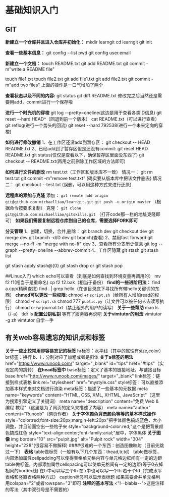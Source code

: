  # 基础知识入门
## GIT
__新建立一个仓库并且进入仓库并初始化：__
mkdir learngit
cd learngit
git init

__查看一些基本信息：__
git config --list
pwd
git config user.email

__新建立一个文档：__
touch README.txt
git add README.txt
git commit -m"write a README file"

touch file1.txt
touch file2.txt
git add file1.txt
git add file2.txt
git commit -m"add two files"
上面的操作是一口气增加了两个

__查看状态以及不同的内容:__
git status
git diff README.txt
修改完之后当然还是需要用add，commit进行一个保存啦

__进行一个时光机的穿梭__
git log --pretty=oneline(这边是用于查看各类ID信息)
git reset --hard HEAD^（回退到前一个版本）
cat README.txt（可以进行查看）
git reflog(进行一个势头的回流)
git reset --hard 792538(进行一个未来定向的穿梭)

__如何进行修改撤销__
1、在工作区还没add到暂存区：
git checkout -- HEAD README.txt
2、已经add到了暂存区但是还没有commit:
git reset HEAD README.txt
git status(仅仅是查看以下，确保暂存区里面没东西了)
git checkout -- README.txt(再用之前删除工作区域的方法即可)

__如何进行文件的删改__
rm test.txt（工作区和版本库不一致）
情况一：
git rm test.txt
git commit -m"remove test.txt"
(确实要从版本库中把该文件删去)
情况二：
git checkout --test.txt
(误删，可以用这种方式来进行还原)

__远程库的添加与克隆__
添加：
`git remote add origin git@github.com:michaelliao/learngit.git`
`git push -u origin master`
（根据命令按要求复制）
克隆：
`git clone git@github.com:michaelliao/gitskills.git`
（打开code那一栏的地址克隆即可）
__如果我们需要复制远程仓库到自己的仓库，需要选择FORK即可__

__分支管理__
1、创建，切换，合并,删除：
git branch dev
git checkout dev
git merge dev
git branch -d/D dev
git branch(查看)
2、禁用fast forward
git merge --no-ff -m "merge with no-ff" dev
3、查看所有分支历史信息
git log --graph --pretty=oneline --abbrev-commit
4、工作区隐藏
git stash
git stash list

git stash apply stash@{0}
git stash drop
or
git stash pop 

##Linux入门
which echo可以查看（到底是如何查找到环境变量再调用的）
mv f2 f1(相当于是重命名)
cp f2 f2.bak（相当于备份）
__find的一些进阶用法：__
find a.cpp(精确查找)
find . | grep hello（在该目录底下寻找所有带hello关键词的东西）
__chmod可以更改一些权限:__
chmod +r `script.sh`（给所有人增加read的权限）
chmod -r `script.sh`
chmod 777 `public.py`（让文件可以被任何人去读写执行）
chmod o-rw journal.txt（禁止组外的用户的读写）
__关于一些帮助__
man ls（/-a）
tldr ls
__配置公钥私钥__
等有了服务器再说吧
__关于vimtutor的用法__
vimtutor -g zh
vimtutor 自学一手
## 有关web容易遗忘的知识点和标签
__关于一些比较常用却容易忘记的标签__
hr标签：水平线（其中的属性有size,color）
br标签：换行
b、i：分别对应了加粗或者是斜体
__关于a标签的用法__
href="https://www.runoob.com/" 
target="_blank"
id="tips"
href="#tips"（实现定向的跳转） 
__在head标签中__
base标签：定义了基本的链接地址，与链接目标
base href="http://www.runoob.com/images/" target="_blank"
link标签：链接到样式表格
link rel="stylesheet" href="mystyle.css"
style标签：可以直接添加基本样式来对文档进行渲染
meta标签：描述了一些基本的元数据
meta name="keywords" content="HTML, CSS, XML, XHTML, JavaScript"（这里为搜索引擎定义了关键词）
meta name="description" content="免费 Web & 编程 教程"（这里是为了网页的定义来描述了内容）
meta name="author" content="Runoob"（网页作者）
__关于字体颜色背景颜色等等的基本样式操作__
style="color:red;font-size:20px;margin-left:20px"把字体颜色搞成蓝色，大小调整，并且前面空出一些格子来
style="background-color:red;"这个是把背景颜色搞成红色
style="text-align:center;font-family:arial;"居中，字体黑体
__关于图像__
img border="10" src="pulpit.jpg" alt="Pulpit rock" width="304" height="228"(很容易不做解释)
####很难的一个东西：创造图像映射（目前先跳过一下）
__表格__
table做标签（一般有以下几个东西：thead,tr,td）
table做标签，内部添加属性cellpadding可以使得表格单元格内容与单元格边框间有一定的边距
table做标签，内部添加属性cellspacing可以使单元格间有一定的边距(等于0去掉相同的border线)
在tr中可以写三个th
在tr中也可以写一个th 若干个td（完成水平表格和竖直表格两种方式）
caption标签可以显示表标题
如果需要合并单元格利用colspan="2"或者rowspan="3"即可
__注释的基本写法__
<"!--blabla--">这是注释的写法（其中双引号是不需要的）


